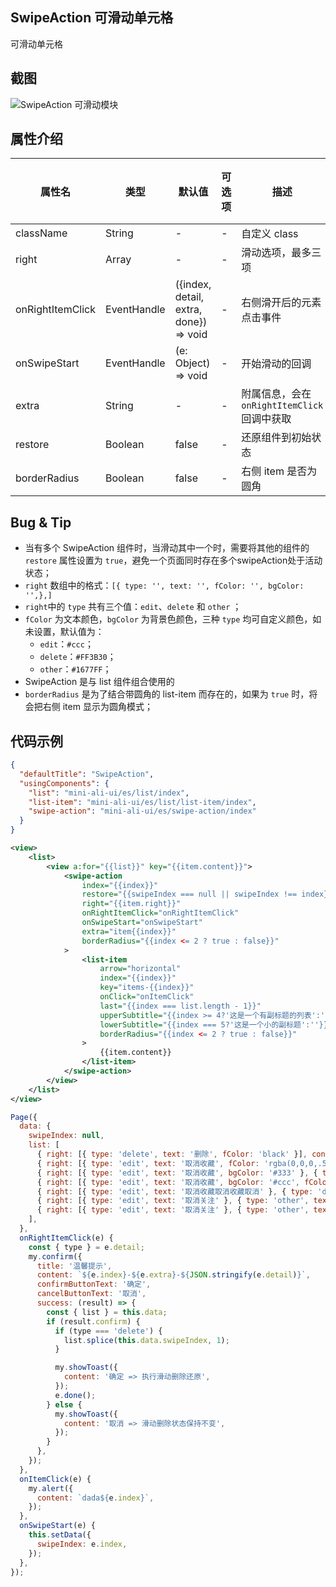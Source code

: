 ## SwipeAction 可滑动单元格

可滑动单元格

## 截图
![SwipeAction 可滑动模块](https://gw.alipayobjects.com/mdn/rms_ce4c6f/afts/img/A*yLq_R6Lo3RsAAAAAAAAAAABkARQnAQ)

## 属性介绍

| 属性名 | 类型 | 默认值 | 可选项 | 描述 | 最低版本 | 必填 |
| ---- | ---- | ---- | ---- | ---- | ---- | ---- |
| className | String | - | - | 自定义 class | - | - |
| right | Array | - | - | 滑动选项，最多三项 | - | - |
| onRightItemClick | EventHandle | ({index, detail, extra, done}) => void | - | 右侧滑开后的元素点击事件 | - | - |
| onSwipeStart | EventHandle | (e: Object) => void | - | 开始滑动的回调 | - | - |
| extra | String | - | - | 附属信息，会在 `onRightItemClick` 回调中获取 | - | - |
| restore | Boolean | false | - | 还原组件到初始状态 | - | - |
| borderRadius | Boolean | false | - | 右侧 item 是否为圆角 | - | - |

## Bug & Tip
* 当有多个 SwipeAction 组件时，当滑动其中一个时，需要将其他的组件的 `restore` 属性设置为 `true`，避免一个页面同时存在多个swipeAction处于活动状态；
* `right` 数组中的格式：`[{ type: '', text: '', fColor: '', bgColor: '',},]`
* `right`中的 `type` 共有三个值：`edit`、`delete` 和 `other` ；
* `fColor` 为文本颜色，`bgColor` 为背景色颜色，三种 `type` 均可自定义颜色，如未设置，默认值为：
  * `edit`：`#ccc`；
  * `delete`：`#FF3B30`；
  * `other`：`#1677FF`；
* SwipeAction 是与 list 组件组合使用的
* `borderRadius` 是为了结合带圆角的 list-item 而存在的，如果为 `true` 时，将会把右侧 item 显示为圆角模式；

## 代码示例

```json
{
  "defaultTitle": "SwipeAction",
  "usingComponents": {
    "list": "mini-ali-ui/es/list/index",
    "list-item": "mini-ali-ui/es/list/list-item/index",
    "swipe-action": "mini-ali-ui/es/swipe-action/index"
  }
}
```

```xml
<view>
	<list>
		<view a:for="{{list}}" key="{{item.content}}">
			<swipe-action
				index="{{index}}"
				restore="{{swipeIndex === null || swipeIndex !== index}}"
				right="{{item.right}}"
				onRightItemClick="onRightItemClick"
				onSwipeStart="onSwipeStart"
				extra="item{{index}}"
				borderRadius="{{index <= 2 ? true : false}}"
			>
				<list-item
					arrow="horizontal"
					index="{{index}}"
					key="items-{{index}}"
					onClick="onItemClick"
					last="{{index === list.length - 1}}"
					upperSubtitle="{{index >= 4?'这是一个有副标题的列表':''}}"
					lowerSubtitle="{{index === 5?'这是一个小的副标题':''}}"
					borderRadius="{{index <= 2 ? true : false}}"
				>
					{{item.content}}
				</list-item>
			</swipe-action>
		</view>
	</list>
</view>
```

```javascript
Page({
  data: {
    swipeIndex: null,
    list: [
      { right: [{ type: 'delete', text: '删除', fColor: 'black' }], content: '更换文字颜色' },
      { right: [{ type: 'edit', text: '取消收藏', fColor: 'rgba(0,0,0,.5)' }, { type: 'delete', text: '删除', fColor: 'yellow' }, { type: 'other', text: '新增一个' }], content: '改变文字颜色' },
      { right: [{ type: 'edit', text: '取消收藏', bgColor: '#333' }, { type: 'delete', text: '删除' }], content: '其中一个背景色变化' },
      { right: [{ type: 'edit', text: '取消收藏', bgColor: '#ccc', fColor: '#f00' }, { type: 'delete', text: '删除', bgColor: '#0ff', fColor: '#333' }], content: '文字和背景色同时改变' },
      { right: [{ type: 'edit', text: '取消收藏取消收藏取消' }, { type: 'delete', text: '删除删除删除删除' }], content: '默认颜色样式' },
      { right: [{ type: 'edit', text: '取消关注' }, { type: 'other', text: '免打扰' }, { type: 'delete', text: '删除' }], content: '三个选项的卡片' },
      { right: [{ type: 'edit', text: '取消关注' }, { type: 'other', text: '免打扰' }, { type: 'delete', text: '删除' }], content: '三个选项的卡片三个选项的卡片三个选项的卡片三个选项的卡片三个选项的卡片三个选项的卡片三个选项的卡片三个选项的卡片三个选项的卡片三个选项的卡片三个选项的卡片三个选项的卡片三个选项的卡片三个选项的卡片三个选项的卡片三个选项的卡片三个选项的卡片' },
    ],
  },
  onRightItemClick(e) {
    const { type } = e.detail;
    my.confirm({
      title: '温馨提示',
      content: `${e.index}-${e.extra}-${JSON.stringify(e.detail)}`,
      confirmButtonText: '确定',
      cancelButtonText: '取消',
      success: (result) => {
        const { list } = this.data;
        if (result.confirm) {
          if (type === 'delete') {
            list.splice(this.data.swipeIndex, 1);
          }

          my.showToast({
            content: '确定 => 执行滑动删除还原',
          });
          e.done();
        } else {
          my.showToast({
            content: '取消 => 滑动删除状态保持不变',
          });
        }
      },
    });
  },
  onItemClick(e) {
    my.alert({
      content: `dada${e.index}`,
    });
  },
  onSwipeStart(e) {
    this.setData({
      swipeIndex: e.index,
    });
  },
});
```
